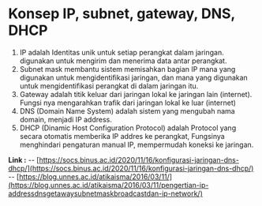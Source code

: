 # Konsep IP, subnet, gateway, DNS, DHCP

1. IP adalah Identitas unik untuk setiap perangkat dalam jaringan. digunakan untuk mengirim dan menerima data antar perangkat.
2. Subnet mask membantu sistem memisahkan bagian IP mana yang digunakan untuk mengidentifikasi jaringan, dan mana yang digunakan untuk mengidentifikasi perangkat di dalam jaringan itu.
3. Gateway adalah titik keluar dari jaringan lokal ke jaringan lain (internet). Fungsi nya mengarahkan trafik dari jaringan lokal ke luar (internet)
4. DNS (Domain Name System) adalah sistem yang mengubah nama domain, menjadi IP address.
5. DHCP (Dinamic Host Configuration Protocol) adalah Protocol yang secara otomatis memberika IP addres ke perangkat, Fungsinya menghindari pengaturan manual IP, mempermudah koneksi ke jaringan.


**Link :** 
-- [https://socs.binus.ac.id/2020/11/16/konfigurasi-jaringan-dns-dhcp/](https://socs.binus.ac.id/2020/11/16/konfigurasi-jaringan-dns-dhcp/)
-- [https://blog.unnes.ac.id/atikaisma/2016/03/11/](https://blog.unnes.ac.id/atikaisma/2016/03/11/pengertian-ip-addressdnsgetawaysubnetmaskbroadcastdan-ip-network/)
